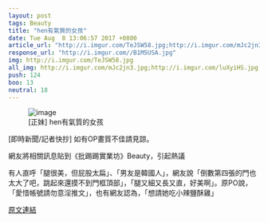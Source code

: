 ```yaml
---
layout: post
tags: Beauty
title: "hen有氣質的女孩"
date: Tue Aug  8 13:06:57 2017 +0800
article_url: "http://i.imgur.com/TeJSW58.jpg;http://i.imgur.com/mJc2jn3.jpg;http://i.imgur.com/luXyiHS.jpg;http://i.imgur.com/z5JBmHe.jpg;http://i.imgur.com/ilyLGRY.jpg;http://i.imgur.com/rODxfXr.jpg;http://i.imgur.com/UdUN8fW.jpg;http://i.imgur.com/satO5eG.jpg;http://i.imgur.com/I4r2KKe.jpg;http://i.imgur.com/eOi9dch.jpg;http://i.imgur.com/LSw7FN7.jpg;http://i.imgur.com/wpDY6s7.jpg;http://i.imgur.com/q32OKal.jpg;http://i.imgur.com/ew6GMJn.jpg;http://i.imgur.com/evbZw5O.jpg;http://i.imgur.com/Sa8MLCj.jpg;http://i.imgur.com/s3FJ37n.jpg;http://i.imgur.com/0iESQnT.jpg;http://i.imgur.com/Oh4bEbL.jpg;http://i.imgur.com/Yg3k7J1.jpg;http://i.imgur.com/xj5zsPb.jpg;http://i.imgur.com/mVmj2le.jpg;http://i.imgur.com/EJmVEzu.jpg;http://i.imgur.com/f6cEQNl.jpg;http://i.imgur.com/560g4df.jpg"
response_url: "http://i.imgur.com//B1M5USA.jpg"
img: http://i.imgur.com/TeJSW58.jpg
all_img: http://i.imgur.com/mJc2jn3.jpg;http://i.imgur.com/luXyiHS.jpg;http://i.imgur.com/z5JBmHe.jpg;http://i.imgur.com/ilyLGRY.jpg;http://i.imgur.com/rODxfXr.jpg;http://i.imgur.com/UdUN8fW.jpg;http://i.imgur.com/satO5eG.jpg;http://i.imgur.com/I4r2KKe.jpg;http://i.imgur.com/eOi9dch.jpg;http://i.imgur.com/LSw7FN7.jpg;http://i.imgur.com/wpDY6s7.jpg;http://i.imgur.com/q32OKal.jpg;http://i.imgur.com/ew6GMJn.jpg;http://i.imgur.com/evbZw5O.jpg;http://i.imgur.com/Sa8MLCj.jpg;http://i.imgur.com/s3FJ37n.jpg;http://i.imgur.com/0iESQnT.jpg;http://i.imgur.com/Oh4bEbL.jpg;http://i.imgur.com/Yg3k7J1.jpg;http://i.imgur.com/xj5zsPb.jpg;http://i.imgur.com/mVmj2le.jpg;http://i.imgur.com/EJmVEzu.jpg;http://i.imgur.com/f6cEQNl.jpg;http://i.imgur.com/560g4df.jpg
push: 124
boo: 13
neutral: 18
---
```


<figure>
<img src="http://i.imgur.com/TeJSW58.jpg" alt="image">
<figcaption>
[正妹] hen有氣質的女孩
</figcaption>
</figure>



[即時新聞/記者快抄] 如有OP畫質不佳請見諒。

網友將相關訊息貼到《批踢踢實業坊》Beauty，引起熱議

有人直呼「腿很美，但屁股太扁」、「男友是韓國人」，網友說「倒數第四張的門也太大了吧，跳起來還摸不到門框頂部」，「腿又細又長又直，好美啊」。原PO說，「愛惜帳號請勿意淫推文」，也有網友認為，「想請她吃小辣鹽酥雞」

<a href = "https://www.ptt.cc/bbs/Beauty/M.1502168821.A.EDE.html">原文連結</a>

